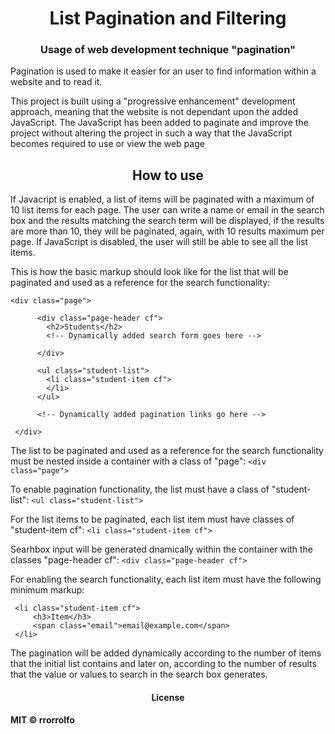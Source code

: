 <h1 align="center">List Pagination and Filtering</h1>

<h3 align="center">Usage of web development technique "pagination"</h3>
<p>Pagination is used to make it easier for an user to find information within a website and to read it.</p>
<p>This project is built using a "progressive enhancement" development approach, meaning that the website is not dependant upon the added JavaScript. The JavaScript has been added to paginate and improve the project without altering the project in such a way that the JavaScript becomes required to use or view the web page</p>


<h2 align="center">How to use</h2>

<p>If Javacript is enabled, a list of items will be paginated with a maximum of 10 list items for each page. The user can write a name or email in the search box and the results matching the search term will be displayed, if the results are more than 10, they will be paginated, again,  with 10 results maximum per page. If JavaScript is disabled, the user will still be able to see all the list items.</p> 


This is how the basic markup should look like for the list that will be paginated and used as a reference for the search functionality:

```
<div class="page">

      <div class="page-header cf">
        <h2>Students</h2>
        <!-- Dynamically added search form goes here -->
        
      </div>
      
      <ul class="student-list">
        <li class="student-item cf">
        </li>
      </ul>
      
      <!-- Dynamically added pagination links go here -->
      
 </div>
```
The list to be paginated and used as a reference for the search functionality must be nested inside a container with a class of "page": `<div class="page">`

To enable pagination functionality, the list must have a class of "student-list": `<ul class="student-list">`

For the list items to be paginated, each list item must have classes of "student-item cf": `<li class="student-item cf">`

Searhbox input will be generated dnamically within the container with the classes "page-header cf": `<div class="page-header cf">`

For enabling the search functionality, each list item must have the following minimum markup:

```
 <li class="student-item cf">
     <h3>Item</h3>
     <span class="email">email@example.com</span>
 </li>
```

The pagination will be added dynamically according to the number of items that the initial list contains and later on, according to the number of results that the value or values to search in the search box generates.

<h4 align="center">License<h4>

MIT © rrorrolfo
